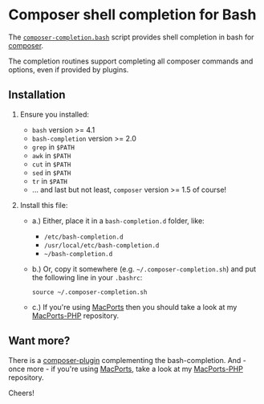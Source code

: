 # Composer shell completion for Bash

The [`composer-completion.bash`](https://github.com/sjorek/composer-bash-completion/blob/master/composer-completion.bash)
script provides shell completion in bash for [composer](https://getcomposer.org).

The completion routines support completing all composer commands and options,
even if provided by plugins.

## Installation

1. Ensure you installed:
   * `bash` version >= 4.1
   * `bash-completion` version >= 2.0
   * `grep` in `$PATH`
   * `awk` in `$PATH`
   * `cut` in `$PATH`
   * `sed` in `$PATH`
   * `tr` in `$PATH`
   * ... and last but not least, `composer` version >= 1.5 of course!

2. Install this file:
   * a.) Either, place it in a `bash-completion.d` folder, like:
       * `/etc/bash-completion.d`
       * `/usr/local/etc/bash-completion.d`
       * `~/bash-completion.d`
   * b.) Or, copy it somewhere (e.g. `~/.composer-completion.sh`) and put the
     following line in your `.bashrc`:

     `source ~/.composer-completion.sh`
   * c.) If you're using [MacPorts](https://www.macports.org) then you should
     take a look at my [MacPorts-PHP](https://sjorek.github.io/MacPorts-PHP)
     repository.

## Want more?

There is a [composer-plugin](https://sjorek.github.io/composer-virtual-environment-plugin/)
complementing the bash-completion. And - once more - if you're using [MacPorts](http://macports.org), 
take a look at my [MacPorts-PHP](https://sjorek.github.io/MacPorts-PHP/)
repository.

Cheers!

